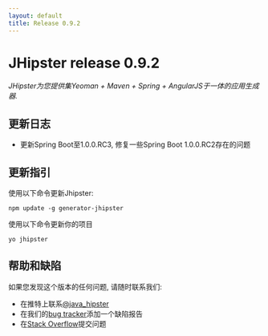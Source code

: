```yaml
---
layout: default
title: Release 0.9.2
---
```


JHipster release 0.9.2
==================

*JHipster为您提供集Yeoman + Maven + Spring + AngularJS于一体的应用生成器.*

更新日志
----------

* 更新Spring Boot至1.0.0.RC3, 修复一些Spring Boot 1.0.0.RC2存在的问题

更新指引
------------

使用以下命令更新Jhipster:

```
npm update -g generator-jhipster
```

使用以下命令更新你的项目

```
yo jhipster
```

帮助和缺陷
--------------

如果您发现这个版本的任何问题, 请随时联系我们:

- 在推特上联系[@java_hipster](https://twitter.com/java_hipster)
- 在我们的[bug tracker](https://github.com/jhipster/generator-jhipster/issues?state=open)添加一个缺陷报告
- 在[Stack Overflow](http://stackoverflow.com/tags/jhipster/info)提交问题
